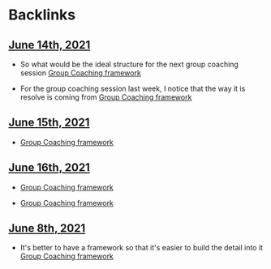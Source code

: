 
# Backlinks
## [June 14th, 2021](<June 14th, 2021.md>)
- So what would be the ideal structure for the next group coaching session [Group Coaching framework](<Group Coaching framework.md>)

- For the group coaching session last week, I notice that the way it is resolve is coming from [Group Coaching framework](<Group Coaching framework.md>)

## [June 15th, 2021](<June 15th, 2021.md>)
- [Group Coaching framework](<Group Coaching framework.md>)

## [June 16th, 2021](<June 16th, 2021.md>)
- [Group Coaching framework](<Group Coaching framework.md>)

- [Group Coaching framework](<Group Coaching framework.md>)

## [June 8th, 2021](<June 8th, 2021.md>)
- It's better to have a framework so that it's easier to build the detail into it [Group Coaching framework](<Group Coaching framework.md>)

